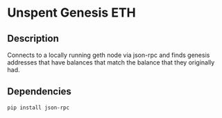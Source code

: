 # Unspent Genesis ETH

## Description
Connects to a locally running geth node via json-rpc and finds genesis addresses that have balances that match the balance that they originally had.

## Dependencies
`pip install json-rpc`
